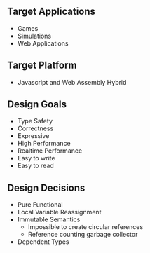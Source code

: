 
## Target Applications

- Games
- Simulations
- Web Applications

## Target Platform

- Javascript and Web Assembly Hybrid

## Design Goals

- Type Safety
- Correctness
- Expressive
- High Performance
- Realtime Performance
- Easy to write
- Easy to read

## Design Decisions

- Pure Functional
- Local Variable Reassignment
- Immutable Semantics
    - Impossible to create circular references
    - Reference counting garbage collector
- Dependent Types
